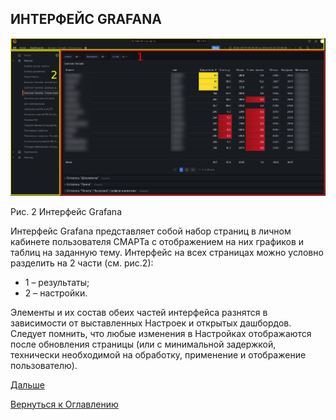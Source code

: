 ## ИНТЕРФЕЙС GRAFANA

![Интерфейс Grafana](img/smart-settings/interface.png "Интерфейс Grafana")

Рис. 2 Интерфейс Grafana

Интерфейс Grafana представляет собой набор страниц в личном кабинете пользователя СМАРТа с отображением на них графиков 
и таблиц на заданную тему. 
Интерфейс на всех страницах можно условно разделить на 2 части (см. рис.2):
- 1 – результаты;
- 2 – настройки.

Элементы и их состав обеих частей интерфейса разнятся в зависимости от выставленных Настроек и открытых дашбордов. 
Следует помнить, что любые изменения в Настройках отображаются после обновления страницы (или с минимальной задержкой, 
технически необходимой на обработку, применение и отображение пользователю).

[Дальше](042-grafana-visualization.md)

[Вернуться к Оглавлению](Readme.md)

